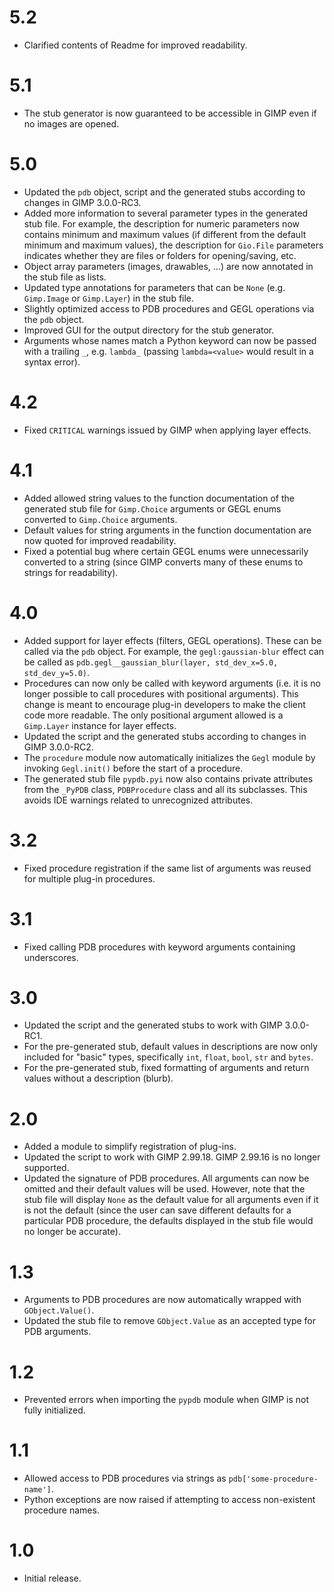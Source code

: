 5.2
===

* Clarified contents of Readme for improved readability.


5.1
===

* The stub generator is now guaranteed to be accessible in GIMP even if no images are opened.


5.0
===

* Updated the `pdb` object, script and the generated stubs according to changes in GIMP 3.0.0-RC3.
* Added more information to several parameter types in the generated stub file. For example, the description for numeric parameters now contains minimum and maximum values (if different from the default minimum and maximum values), the description for `Gio.File` parameters indicates whether they are files or folders for opening/saving, etc.
* Object array parameters (images, drawables, ...) are now annotated in the stub file as lists.
* Updated type annotations for parameters that can be `None` (e.g. `Gimp.Image` or `Gimp.Layer`) in the stub file.
* Slightly optimized access to PDB procedures and GEGL operations via the `pdb` object.
* Improved GUI for the output directory for the stub generator.
* Arguments whose names match a Python keyword can now be passed with a trailing `_`, e.g. `lambda_` (passing `lambda=<value>` would result in a syntax error).


4.2
===

* Fixed `CRITICAL` warnings issued by GIMP when applying layer effects.


4.1
===

* Added allowed string values to the function documentation of the generated stub file for `Gimp.Choice` arguments or GEGL enums converted to `Gimp.Choice` arguments.
* Default values for string arguments in the function documentation are now quoted for improved readability.
* Fixed a potential bug where certain GEGL enums were unnecessarily converted to a string (since GIMP converts many of these enums to strings for readability).


4.0
===

* Added support for layer effects (filters, GEGL operations). These can be called via the `pdb` object. For example, the `gegl:gaussian-blur` effect can be called as `pdb.gegl__gaussian_blur(layer, std_dev_x=5.0, std_dev_y=5.0)`.
* Procedures can now only be called with keyword arguments (i.e. it is no longer possible to call procedures with positional arguments). This change is meant to encourage plug-in developers to make the client code more readable. The only positional argument allowed is a `Gimp.Layer` instance for layer effects.
* Updated the script and the generated stubs according to changes in GIMP 3.0.0-RC2.
* The `procedure` module now automatically initializes the `Gegl` module by invoking `Gegl.init()` before the start of a procedure.
* The generated stub file `pypdb.pyi` now also contains private attributes from the `_PyPDB` class, `PDBProcedure` class and all its subclasses. This avoids IDE warnings related to unrecognized attributes.


3.2
===

* Fixed procedure registration if the same list of arguments was reused for multiple plug-in procedures.


3.1
===

* Fixed calling PDB procedures with keyword arguments containing underscores.


3.0
===

* Updated the script and the generated stubs to work with GIMP 3.0.0-RC1.
* For the pre-generated stub, default values in descriptions are now only included for "basic" types, specifically `int`, `float`, `bool`, `str` and `bytes`.
* For the pre-generated stub, fixed formatting of arguments and return values without a description (blurb).


2.0
===

* Added a module to simplify registration of plug-ins.
* Updated the script to work with GIMP 2.99.18. GIMP 2.99.16 is no longer supported.
* Updated the signature of PDB procedures. All arguments can now be omitted and their default values will be used. However, note that the stub file will display `None` as the default value for all arguments even if it is not the default (since the user can save different defaults for a particular PDB procedure, the defaults displayed in the stub file would no longer be accurate).

1.3
===

* Arguments to PDB procedures are now automatically wrapped with `GObject.Value()`.
* Updated the stub file to remove `GObject.Value` as an accepted type for PDB arguments.

1.2
===

* Prevented errors when importing the `pypdb` module when GIMP is not fully initialized.


1.1
===

* Allowed access to PDB procedures via strings as `pdb['some-procedure-name']`.
* Python exceptions are now raised if attempting to access non-existent procedure names.


1.0
===

* Initial release.
